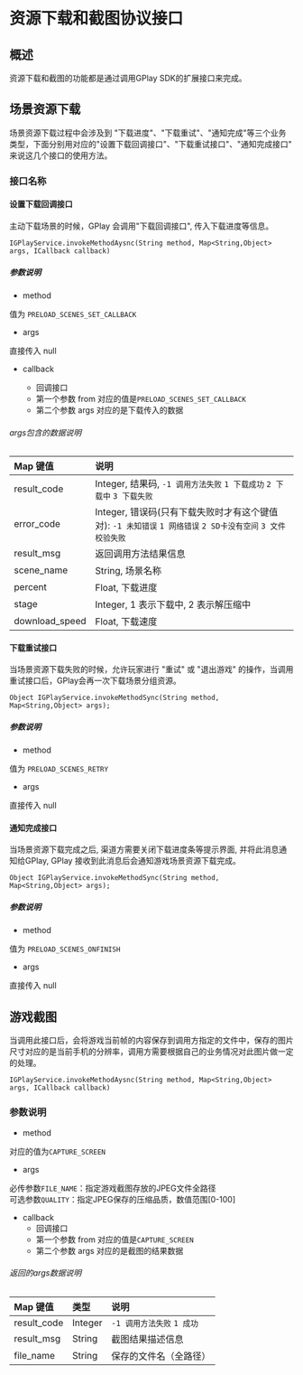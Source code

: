 # 资源下载和截图协议接口

## 概述

资源下载和截图的功能都是通过调用GPlay SDK的扩展接口来完成。

## 场景资源下载

场景资源下载过程中会涉及到 "下载进度"、"下载重试"、"通知完成"等三个业务类型，下面分别用对应的"设置下载回调接口"、"下载重试接口"、"通知完成接口" 来说这几个接口的使用方法。

### 接口名称

#### 设置下载回调接口

主动下载场景的时候，GPlay 会调用"下载回调接口", 传入下载进度等信息。 

`IGPlayService.invokeMethodAysnc(String method, Map<String,Object> args, ICallback callback)`

##### 参数说明

- method  

值为 `PRELOAD_SCENES_SET_CALLBACK`

- args

直接传入 null

- callback

    - 回调接口
    - 第一个参数 from 对应的值是`PRELOAD_SCENES_SET_CALLBACK`
    - 第二个参数 args 对应的是下载传入的数据
  
###### args包含的数据说明
| Map 键值 | 说明 |
| :----  | :-- |
| result_code | Integer, 结果码, `-1 调用方法失败` `1 下载成功` `2 下载中` `3 下载失败`|
| error_code | Integer, 错误码(只有下载失败时才有这个键值对): `-1 未知错误` `1 网络错误` `2 SD卡没有空间` `3 文件校验失败`|
| result_msg |  返回调用方法结果信息 |
| scene_name | String, 场景名称 |
| percent | Float, 下载进度 |
| stage | Integer, 1 表示下载中, 2 表示解压缩中 |
| download_speed | Float, 下载速度 |
    
#### 下载重试接口

当场景资源下载失败的时候，允许玩家进行 "重试" 或 "退出游戏" 的操作，当调用重试接口后，GPlay会再一次下载场景分组资源。

`Object IGPlayService.invokeMethodSync(String method, Map<String,Object> args);`

##### 参数说明

- method  

值为 `PRELOAD_SCENES_RETRY`

- args

直接传入 null

#### 通知完成接口

当场景资源下载完成之后, 渠道方需要关闭下载进度条等提示界面, 并将此消息通知给GPlay, GPlay 接收到此消息后会通知游戏场景资源下载完成。

`Object IGPlayService.invokeMethodSync(String method, Map<String,Object> args);`

##### 参数说明

- method  

值为 `PRELOAD_SCENES_ONFINISH `

- args

直接传入 null

## 游戏截图

当调用此接口后，会将游戏当前帧的内容保存到调用方指定的文件中，保存的图片尺寸对应的是当前手机的分辨率，调用方需要根据自己的业务情况对此图片做一定的处理。

`IGPlayService.invokeMethodAysnc(String method, Map<String,Object> args, ICallback callback)`

### 参数说明

- method

对应的值为`CAPTURE_SCREEN`

- args

必传参数`FILE_NAME`：指定游戏截图存放的JPEG文件全路径  
可选参数`QUALITY`：指定JPEG保存的压缩品质，数值范围[0-100]  

- callback
    - 回调接口
    - 第一个参数 from 对应的值是`CAPTURE_SCREEN`
    - 第二个参数 args 对应的是截图的结果数据

###### 返回的args数据说明
| Map 键值 | 类型 | 说明 |
| :----  | :-- | :-- |
| result_code | Integer | `-1 调用方法失败` `1 成功`|  
| result_msg | String | 截图结果描述信息 |
| file_name | String | 保存的文件名（全路径） |